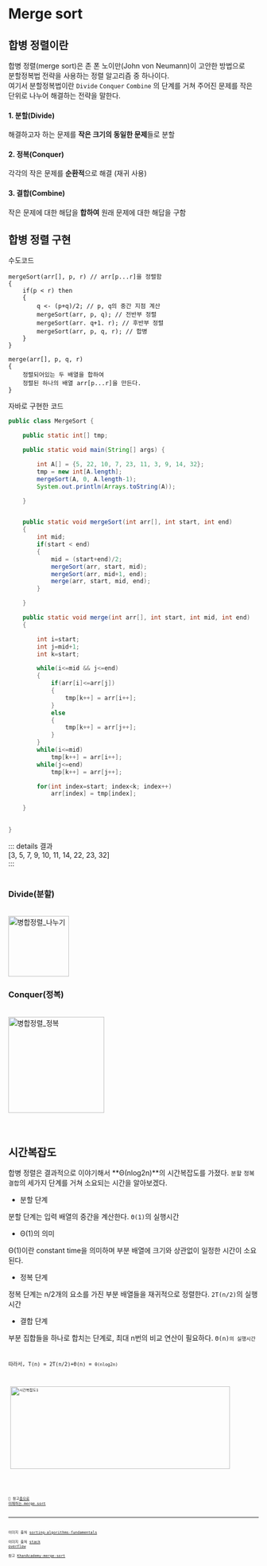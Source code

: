 Merge sort <Badge text="song" />
================

## 합병 정렬이란

합병 정렬(merge sort)은 존 폰 노이만(John von Neumann)이 고안한 방법으로   
분할정복법 전략을 사용하는 정렬 알고리즘 중 하나이다.   
여기서 분할정복법이란 <code>Divide</code> <code>Conquer</code> <code>Combine</code> 의 단계를 거쳐 주어진 문제를 작은 단위로 나누어 해결하는 전략을 말한다. 


#### 1. 분할(Divide)     

해결하고자 하는 문제를 **작은 크기의 동일한 문제**들로 분할 

#### 2. 정복(Conquer)   

각각의 작은 문제를 **순환적**으로 해결 (재귀 사용)

#### 3. 결합(Combine)    

작은 문제에 대한 해답을 **합하여** 원래 문제에 대한 해답을 구함 


## 합병 정렬 구현

수도코드

```
mergeSort(arr[], p, r) // arr[p...r]을 정렬함
{
    if(p < r) then
    {
        q <- (p+q)/2; // p, q의 중간 지점 계산
        mergeSort(arr, p, q); // 전반부 정렬
        mergeSort(arr. q+1. r); // 후반부 정렬
        mergeSort(arr, p, q, r); // 합병
    }
}

merge(arr[], p, q, r)
{
    정렬되어있는 두 배열을 합하여
    정렬된 하나의 배열 arr[p...r]을 만든다.
}
```


자바로 구현한 코드

```java
public class MergeSort {

    public static int[] tmp;

    public static void main(String[] args) {

        int A[] = {5, 22, 10, 7, 23, 11, 3, 9, 14, 32};
        tmp = new int[A.length];
        mergeSort(A, 0, A.length-1);
        System.out.println(Arrays.toString(A));

    }


    public static void mergeSort(int arr[], int start, int end)
    {
        int mid;
        if(start < end)
        {
            mid = (start+end)/2;
            mergeSort(arr, start, mid);
            mergeSort(arr, mid+1, end);
            merge(arr, start, mid, end);
        }

    }

    public static void merge(int arr[], int start, int mid, int end)
    {

        int i=start;
        int j=mid+1;
        int k=start;

        while(i<=mid && j<=end)
        {
            if(arr[i]<=arr[j])
            {
                tmp[k++] = arr[i++];
            }
            else
            {
                tmp[k++] = arr[j++];
            }
        }
        while(i<=mid)
            tmp[k++] = arr[i++];
        while(j<=end)
            tmp[k++] = arr[j++];

        for(int index=start; index<k; index++)
            arr[index] = tmp[index];

    }
    

}

```


::: details 결과     
[3, 5, 7, 9, 10, 11, 14, 22, 23, 32]    
:::   
<br>   

### Divide(분할)

<br>  
<img src="https://www.globalsoftwaresupport.com/wp-content/uploads/2019/09/ezgif.com-video-to-gif-15.gif" alt="병합정렬_나누기"  height="122px" />  
<br>

### Conquer(정복)

<br> 
<img src="https://www.globalsoftwaresupport.com/wp-content/uploads/2019/09/ezgif.com-crop-5-1.gif" alt="병합정렬_정복" height="193px" />  
<br>
<br> 
<br> 


## 시간복잡도

합병 정렬은 결과적으로 이야기해서 **Θ(nlog2​n)**의 시간복잡도를 가졌다.
<code>분할</code> <code>정복</code> <code>결합</code>의 세가지 단계를 거쳐 소요되는 시간을 알아보겠다.

- 분할 단계   

분할 단계는 입력 배열의 중간을 계산한다. <code>Θ(1)</code>의 실행시간   

  - Θ(1)의 의미

  Θ(1)이란 constant time을 의미하며 부분 배열에 크기와 상관없이 일정한 시간이 소요된다.   


- 정복 단계   

정복 단계는 n/2개의 요소를 가진 부분 배열들을 재귀적으로 정렬한다. <code>2T(n/2)</code>의 실행시간   


- 결합 단계   

부분 집합들을 하나로 합치는 단계로, 최대 n번의 비교 연산이 필요하다. <code>Θ(n)<code>의 실행시간   



따라서, T(n) = 2T(n/2)+Θ(n) = <code>Θ(nlog2​n)<code>


<br>
 <img src="https://i.stack.imgur.com/33vP2.jpg" alt="시간복잡도1" width= "442px" height="166px" />  
<br>
<br>

:link: 참고[춤으로 이해하는 merge sort](https://www.youtube.com/watch?v=dENca26N6V4&feature=emb_title)


---

이미지 출처 [sorting-algorithms-fundamentals](https://www.globalsoftwaresupport.com/sorting-algorithms-fundamentals)   
이미지 출처 [stack overflow](https://www.globalsoftwaresupport.com/sorting-algorithms-fundamentals)   
참고 [KhanAcademy-merge-sort](https://ko.khanacademy.org/computing/computer-science/algorithms/merge-sort/a/overview-of-merge-sort)

